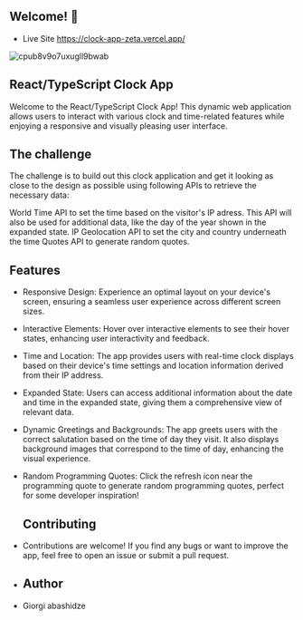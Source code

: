 
## Welcome! 👋

- Live Site https://clock-app-zeta.vercel.app/

![cpub8v9o7uxugll9bwab](https://github.com/Abashidzeofficial/clock-app/assets/114133338/70548dbf-843f-4f4d-9a5f-8c2ee964b18f)


## React/TypeScript Clock App

Welcome to the React/TypeScript Clock App! This dynamic web application allows users to interact with various clock and time-related features while enjoying a responsive and visually pleasing user interface.

## The challenge
The challenge is to build out this clock application and get it looking as close to the design as possible using following APIs to retrieve the necessary data:

World Time API to set the time based on the visitor's IP adress. This API will also be used for additional data, like the day of the year shown in the expanded state.
IP Geolocation API to set the city and country underneath the time
Quotes API to generate random quotes.

## Features

- Responsive Design: Experience an optimal layout on your device's screen, ensuring a seamless user experience across different screen sizes.

- Interactive Elements: Hover over interactive elements to see their hover states, enhancing user interactivity and feedback.

- Time and Location: The app provides users with real-time clock displays based on their device's time settings and location information derived from their IP address.

- Expanded State: Users can access additional information about the date and time in the expanded state, giving them a comprehensive view of relevant data.

- Dynamic Greetings and Backgrounds: The app greets users with the correct salutation based on the time of day they visit. It also displays background images that correspond to the time of day, enhancing the visual experience.

- Random Programming Quotes: Click the refresh icon near the programming quote to generate random programming quotes, perfect for some developer inspiration!

  ## Contributing
 - Contributions are welcome! If you find any bugs or want to improve the app, feel free to open an issue or submit a pull request.
   
- ## Author
- Giorgi abashidze
  

